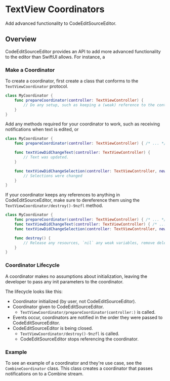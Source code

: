 # TextView Coordinators

Add advanced functionality to CodeEditSourceEditor.

## Overview

CodeEditSourceEditor provides an API to add more advanced functionality to the editor than SwiftUI allows. For instance, a 

### Make a Coordinator

To create a coordinator, first create a class that conforms to the ``TextViewCoordinator`` protocol.

```swift
class MyCoordinator {
    func prepareCoordinator(controller: TextViewController) { 
        // Do any setup, such as keeping a (weak) reference to the controller or adding a text storage delegate.
    }
}
```

Add any methods required for your coordinator to work, such as receiving notifications when text is edited, or 

```swift
class MyCoordinator {
    func prepareCoordinator(controller: TextViewController) { /* ... */ }

    func textViewDidChangeText(controller: TextViewController) {
        // Text was updated.
    }

    func textViewDidChangeSelection(controller: TextViewController, newPositions: [CursorPosition]) {
        // Selections were changed
    }
}
```

If your coordinator keeps any references to anything in CodeEditSourceEditor, make sure to dereference them using the ``TextViewCoordinator/destroy()-9nzfl`` method.

```swift
class MyCoordinator {
    func prepareCoordinator(controller: TextViewController) { /* ... */ }
    func textViewDidChangeText(controller: TextViewController) { /* ... */ }
    func textViewDidChangeSelection(controller: TextViewController, newPositions: [CursorPosition]) { /* ... */ }

    func destroy() {
        // Release any resources, `nil` any weak variables, remove delegates, etc.
    }
}
```

### Coordinator Lifecycle

A coordinator makes no assumptions about initialization, leaving the developer to pass any init parameters to the coordinator.

The lifecycle looks like this:
- Coordinator initialized (by user, not CodeEditSourceEditor).
- Coordinator given to CodeEditSourceEditor.
  - ``TextViewCoordinator/prepareCoordinator(controller:)`` is called.
- Events occur, coordinators are notified in the order they were passed to CodeEditSourceEditor.
- CodeEditSourceEditor is being closed.
  - ``TextViewCoordinator/destroy()-9nzfl`` is called.
  - CodeEditSourceEditor stops referencing the coordinator.

### Example

To see an example of a coordinator and they're use case, see the ``CombineCoordinator`` class. This class creates a coordinator that passes notifications on to a Combine stream.
